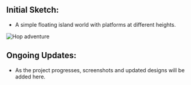 ## Initial Sketch:
- A simple floating island world with platforms at different heights.

![Hop adventure ](https://github.com/user-attachments/assets/2aea8bc3-587a-46c6-aa46-6b12e624e9a9)


## Ongoing Updates:
- As the project progresses, screenshots and updated designs will be added here.
